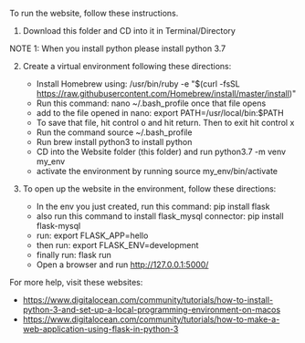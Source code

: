 To run the website, follow these instructions.
1) Download this folder and CD into it in Terminal/Directory

NOTE 1: When you install python please install python 3.7

2) Create a virtual environment following these directions:
    - Install Homebrew using: /usr/bin/ruby -e "$(curl -fsSL https://raw.githubusercontent.com/Homebrew/install/master/install)"
    - Run this command: nano ~/.bash_profile once that file opens 
    - add to the file opened in nano: export PATH=/usr/local/bin:$PATH
    - To save that file, hit control o and hit return. Then to exit hit control x
    - Run the command source ~/.bash_profile
    - Run brew install python3 to install python
    - CD into the Website folder (this folder) and run python3.7 -m venv my_env
    - activate the environment by running source my_env/bin/activate

3) To open up the website in the environment, follow these directions:
    - In the env you just created, run this command: pip install flask
    - also run this command to install flask_mysql connector: pip install flask-mysql
    - run: export FLASK_APP=hello
    - then run: export FLASK_ENV=development
    - finally run: flask run
    - Open a browser and run http://127.0.0.1:5000/ 
    
 For more help, visit these websites: 
 - https://www.digitalocean.com/community/tutorials/how-to-install-python-3-and-set-up-a-local-programming-environment-on-macos
 - https://www.digitalocean.com/community/tutorials/how-to-make-a-web-application-using-flask-in-python-3

